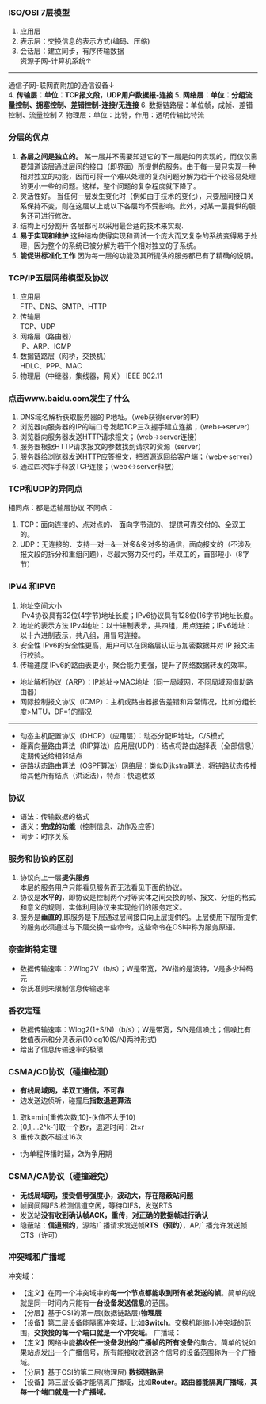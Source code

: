 ### ISO/OSI 7层模型
1. 应用层
2. 表示层：交换信息的表示方式(编码、压缩)
3. 会话层：建立同步，有序传输数据  
资源子网-计算机系统↑
---
通信子网-联网而附加的通信设备↓  
4. **传输层：单位：TCP报文段，UDP用户数据报-连接**
5. **网络层：单位：分组流量控制、拥塞控制、差错控制-连接/无连接**
6. 数据链路层：单位帧，成帧、差错控制、流量控制
7. 物理层：单位：比特，作用：透明传输比特流

### 分层的优点
1. **各层之间是独立的。**
某一层并不需要知道它的下一层是如何实现的，而仅仅需要知道该层通过层间的接口（即界面）所提供的服务。由于每一层只实现一种相对独立的功能，因而可将一个难以处理的复杂问题分解为若干个较容易处理的更小一些的问题。这样，整个问题的复杂程度就下降了。
2. 灵活性好。
当任何一层发生变化时（例如由于技术的变化），只要层间接口关系保持不变，则在这层以上或以下各层均不受影响。此外，对某一层提供的服务还可进行修改。
3. 结构上可分割开
各层都可以采用最合适的技术来实现.
4. **易于实现和维护**
这种结构使得实现和调试一个庞大而又复杂的系统变得易于处理，因为整个的系统已被分解为若干个相对独立的子系统。
5. **能促进标准化工作**
因为每一层的功能及其所提供的服务都已有了精确的说明。

### TCP/IP五层网络模型及协议
1. 应用层  
FTP、DNS、SMTP、HTTP
2. 传输层  
TCP、UDP
3. 网络层（路由器）  
IP、ARP、ICMP
4. 数据链路层（网桥，交换机）  
HDLC、PPP、MAC
5. 物理层（中继器，集线器，网关）
IEEE 802.11
### 点击www.baidu.com发生了什么
1. DNS域名解析获取服务器的IP地址。（web获得server的IP）
2. 浏览器向服务器的IP的端口号发起TCP三次握手建立连接；（web<->server）
3. 浏览器向服务器发送HTTP请求报文；（web->server连接）
4. 服务器根据HTTP请求报文的参数找到请求的资源（server）
5. 服务器给浏览器发送HTTP应答报文，把资源返回给客户端；（web<-server）
6. 通过四次挥手释放TCP连接；（web<->server释放）
### TCP和UDP的异同点
相同点：都是运输层协议
不同点：
1. TCP：面向连接的、点对点的、 面向字节流的、 提供可靠交付的、全双工的。
2. UDP：无连接的、支持一对一&一对多&多对多的通信，面向报文的（不涉及报文段的拆分和重组问题），尽最大努力交付的，半双工的，首部短⼩（8字节）

### IPV4 和IPV6
1. 地址空间大小  
IPv4协议具有32位(4字节)地址长度；IPv6协议具有128位(16字节)地址长度。
2. 地址的表示方法
IPv4地址：以十进制表示，共四组，用点连接；IPv6地址：以十六进制表示，共八组，用冒号连接。
3. 安全性
IPv6的安全性更高，用户可以在网络层认证与加密数据并对 IP 报文进行校验。
4. 传输速度
IPv6的路由表更小，聚合能力更强，提升了网络数据转发的效率。

- 地址解析协议（ARP）：IP地址->MAC地址（同一局域网，不同局域网借助路由器）
- 网际控制报文协议（ICMP）：主机或路由器报告差错和异常情况，比如分组长度>MTU，DF=1的情况
---
- 动态主机配置协议（DHCP）（应用层）：动态分配IP地址，C/S模式
- 距离向量路由算法（RIP算法）应用层(UDP)：结点将路由选择表（全部信息）定期传送给相邻结点
- 链路状态路由算法（OSPF算法）网络层：类似Dijkstra算法，将链路状态传播给其他所有结点（洪泛法），特点：快速收敛

### 协议
- 语法：传输数据的格式
- 语义：**完成的功能**（控制信息、动作及应答）
- 同步：时序关系

### 服务和协议的区别
1. 协议向上一层**提供服务**  
本层的服务用户只能看见服务而无法看见下面的协议。
2. 协议是**水平的**，即协议是控制两个对等实体之间交换的帧、报文、分组的格式和意义的规则，实体利用协议来实现他们的服务定义。
3. 服务是**垂直的**,即服务是下层通过层间接口向上层提供的。上层使用下层所提供的服务必须通过与下层交换一些命令，这些命令在OSI中称为服务原语。  

### 奈奎斯特定理
- 数据传输速率：2Wlog2V（b/s）；W是带宽，2W指的是波特，V是多少种码元
- 奈氏准则未限制信息传输速率
### 香农定理
- 数据传输速率：Wlog2(1+S/N)（b/s）；W是带宽，S/N是信噪比；信噪比有数值表示和分贝表示(10log10(S/N)两种形式)
- 给出了信息传输速率的极限

### CSMA/CD协议（碰撞检测）
- **有线局域网，半双工通信，不可靠**
- 边发送边侦听，碰撞后**指数退避算法**
1. 取k=min[重传次数,10]-(k值不大于10)
2. [0,1,...2^k-1]取一个数r，退避时间：2t×r
3. 重传次数不超过16次
- t为单程传播时延，2t为争用期
### CSMA/CA协议（碰撞避免）
- **无线局域网，接受信号强度小，波动大，存在隐蔽站问题**
- 帧间间隔IFS:检测信道空闲，等待DIFS，发送RTS
- 发送站**没有收到确认帧ACK，重传，对正确的数据帧进行确认**
- 隐蔽站：**信道预约**，源站广播请求发送帧**RTS（预约）**，AP广播允许发送帧CTS（许可）

### 冲突域和广播域
冲突域：
- 【定义】在同一个冲突域中的**每一个节点都能收到所有被发送的帧**。简单的说就是同一时间内只能有**一台设备发送信息**的范围。
- 【分层】基于OSI的第一层(数据链路层)**物理层**
- 【设备】第二层设备能隔离冲突域，⽐如**Switch**。交换机能缩小冲突域的范围，**交换接的每一个端口就是一个冲突域**。
广播域：  
- 【定义】⽹络中能**接收任一设备发出的广播帧的所有设备**的集合。简单的说如果站点发出一个广播信号，所有能接收收到这个信号的设备范围称为一个广播域。
- 【分层】基于OSI的第二层(物理层) **数据链路层**
- 【设备】第三层设备才能隔离广播域，比如**Router**。**路由器能隔离广播域，其每一个端⼝就是一个广播域。**


